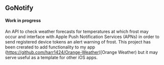 ## GoNotify

#### Work in progress

An API to check weather forecasts for temperatures at which frost may occur and interface with Apple Push Notification Services (APNs) in order to send registered device tokens an alert warning of frost. 
This project has been crerated to add functionality to my app (https://github.com/harr1424/Orange-Weather)[Orange Weather) but it may serve useful as a template for other iOS apps. 

